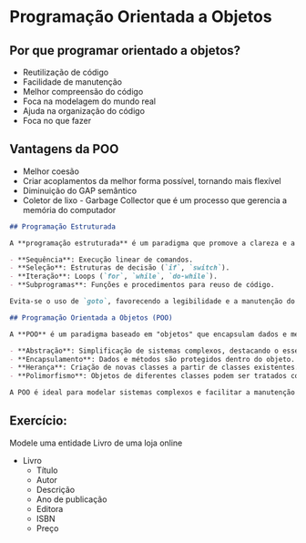 # Programação Orientada a Objetos

## Por que programar orientado a objetos?
- Reutilização de código
- Facilidade de manutenção
- Melhor compreensão do código
- Foca na modelagem do mundo real
- Ajuda na organização do código
- Foca no que fazer

## Vantagens da POO
- Melhor coesão
- Criar acoplamentos da melhor forma possível, tornando mais flexível
- Diminuição do GAP semântico
- Coletor de lixo - Garbage Collector que é um processo que gerencia a memória do computador

```md
## Programação Estruturada

A **programação estruturada** é um paradigma que promove a clareza e a organização sistemática dos programas. Ela se baseia em:

- **Sequência**: Execução linear de comandos.
- **Seleção**: Estruturas de decisão (`if`, `switch`).
- **Iteração**: Loops (`for`, `while`, `do-while`).
- **Subprogramas**: Funções e procedimentos para reuso de código.

Evita-se o uso de `goto`, favorecendo a legibilidade e a manutenção do código.

## Programação Orientada a Objetos (POO)

A **POO** é um paradigma baseado em "objetos" que encapsulam dados e métodos. Seus pilares são:

- **Abstração**: Simplificação de sistemas complexos, destacando o essencial.
- **Encapsulamento**: Dados e métodos são protegidos dentro do objeto.
- **Herança**: Criação de novas classes a partir de classes existentes.
- **Polimorfismo**: Objetos de diferentes classes podem ser tratados como instâncias de uma classe base.

A POO é ideal para modelar sistemas complexos e facilitar a manutenção do código.
```

## Exercício:

Modele uma entidade Livro de uma loja online

- Livro
  - Título
  - Autor
  - Descrição
  - Ano de publicação
  - Editora
  - ISBN
  - Preço